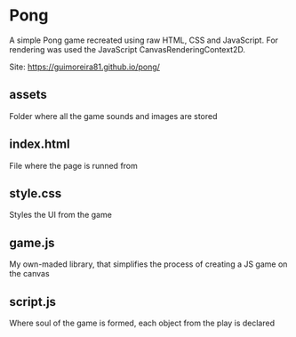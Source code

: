 # Pong
A simple Pong game recreated using raw HTML, CSS and JavaScript.
For rendering was used the JavaScript CanvasRenderingContext2D.

Site: https://guimoreira81.github.io/pong/

## assets
Folder where all the game sounds and images are stored

## index.html
File where the page is runned from

## style.css
Styles the UI from the game

## game.js
My own-maded library, that simplifies the process of creating a JS game on the canvas

## script.js
Where soul of the game is formed, each object from the play is declared